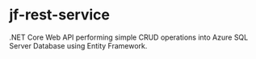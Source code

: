 # jf-rest-service
.NET Core Web API performing simple CRUD operations into Azure SQL Server Database using Entity Framework.
